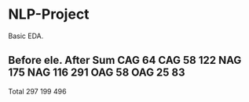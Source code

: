 # NLP-Project

Basic EDA.

Before ele.   After			Sum
CAG 	64			CAG	58		122
NAG	  175		  NAG	116		291
OAG	  58			OAG	25		83
--------------------------------
Total	297			   	199		496

